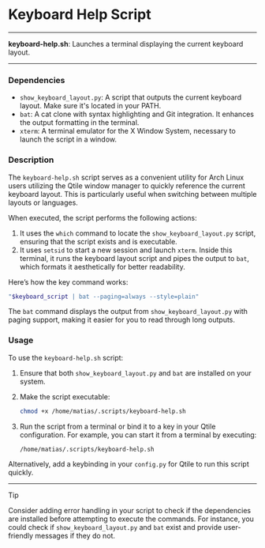 # Keyboard Help Script

---

**keyboard-help.sh**: Launches a terminal displaying the current keyboard layout.

---

### Dependencies

- `show_keyboard_layout.py`: A script that outputs the current keyboard layout. Make sure it's located in your PATH.
- `bat`: A cat clone with syntax highlighting and Git integration. It enhances the output formatting in the terminal.
- `xterm`: A terminal emulator for the X Window System, necessary to launch the script in a window.

### Description

The `keyboard-help.sh` script serves as a convenient utility for Arch Linux users utilizing the Qtile window manager to quickly reference the current keyboard layout. This is particularly useful when switching between multiple layouts or languages. 

When executed, the script performs the following actions:
1. It uses the `which` command to locate the `show_keyboard_layout.py` script, ensuring that the script exists and is executable.
2. It uses `setsid` to start a new session and launch `xterm`. Inside this terminal, it runs the keyboard layout script and pipes the output to `bat`, which formats it aesthetically for better readability.

Here’s how the key command works:
```bash
"$keyboard_script | bat --paging=always --style=plain"
```
The `bat` command displays the output from `show_keyboard_layout.py` with paging support, making it easier for you to read through long outputs.

### Usage

To use the `keyboard-help.sh` script:
1. Ensure that both `show_keyboard_layout.py` and `bat` are installed on your system.
2. Make the script executable:
   ```bash
   chmod +x /home/matias/.scripts/keyboard-help.sh
   ```

3. Run the script from a terminal or bind it to a key in your Qtile configuration. For example, you can start it from a terminal by executing:
   ```bash
   /home/matias/.scripts/keyboard-help.sh
   ```

Alternatively, add a keybinding in your `config.py` for Qtile to run this script quickly.

---

> [!TIP]  
> Consider adding error handling in your script to check if the dependencies are installed before attempting to execute the commands. For instance, you could check if `show_keyboard_layout.py` and `bat` exist and provide user-friendly messages if they do not.